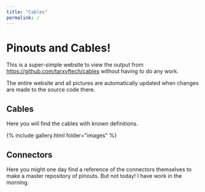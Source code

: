 ```yaml
---
title: "Cables"
permalink: /
---
```


# Pinouts and Cables!

This is a super-simple website to view the output from 
https://github.com/tarxvftech/cables without having to do any work.

The entire website and all pictures are automatically updated when
changes are made to the source code there.

## Cables

Here you will find the cables with known definitions.

{% include gallery.html folder="images" %}

## Connectors

Here you might one day find a reference of the connectors themselves
to make a master repository of pinouts. But not today! I have work in
the morning.
